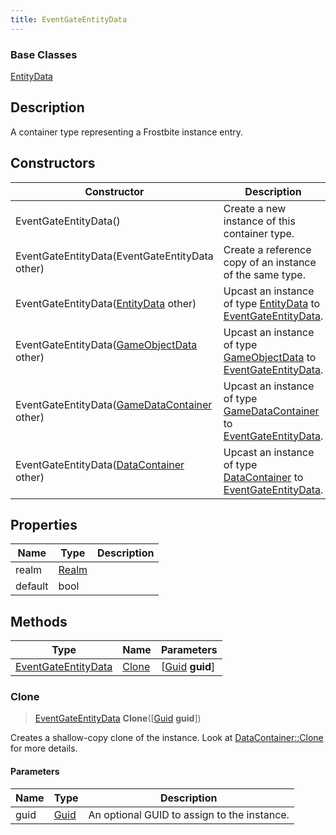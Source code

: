 ```yaml
---
title: EventGateEntityData
---
```

### Base Classes

[EntityData](EntityData)

## Description

A container type representing a Frostbite instance entry.

## Constructors

| Constructor                                                                    | Description                                                                                                                   |
| ------------------------------------------------------------------------------ | ----------------------------------------------------------------------------------------------------------------------------- |
| EventGateEntityData()                                                          | Create a new instance of this container type.                                                                                 |
| EventGateEntityData(EventGateEntityData other)                                 | Create a reference copy of an instance of the same type.                                                                      |
| EventGateEntityData([EntityData](EntityData) other)                            | Upcast an instance of type [EntityData](EntityData) to [EventGateEntityData](EventGateEntityData).                            |
| EventGateEntityData([GameObjectData](GameObjectData) other)                    | Upcast an instance of type [GameObjectData](GameObjectData) to [EventGateEntityData](EventGateEntityData).                    |
| EventGateEntityData([GameDataContainer](GameDataContainer) other)              | Upcast an instance of type [GameDataContainer](GameDataContainer) to [EventGateEntityData](EventGateEntityData).              |
| EventGateEntityData([DataContainer](/vext/ref/shared/class/datacontainer) other) | Upcast an instance of type [DataContainer](/vext/ref/shared/class/datacontainer) to [EventGateEntityData](EventGateEntityData). |

## Properties

| Name    | Type           | Description |
| ------- | -------------- | ----------- |
| realm   | [Realm](Realm) |             |
| default | bool           |             |

## Methods

| Type                                       | Name            | Parameters                                     |
| ------------------------------------------ | --------------- | ---------------------------------------------- |
| [EventGateEntityData](EventGateEntityData) | [Clone](#clone) | \[[Guid](/vext/ref/shared/class/guid) **guid**\] |

### Clone

> [EventGateEntityData](EventGateEntityData) **Clone**(\[[Guid](/vext/ref/shared/class/guid) **guid**\])

Creates a shallow-copy clone of the instance. Look at [DataContainer::Clone](/vext/ref/shared/class/datacontainer#clone) for more details.

#### Parameters

| Name | Type         | Description                                 |
| ---- | ------------ | ------------------------------------------- |
| guid | [Guid](Guid) | An optional GUID to assign to the instance. |

